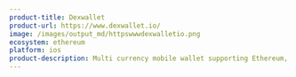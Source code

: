 ```yaml
---
product-title: Dexwallet
product-url: https://www.dexwallet.io/
image: /images/output_md/httpswwwdexwalletio.png
ecosystem: ethereum
platform: ios
product-description: Multi currency mobile wallet supporting Ethereum, xDai, POA, with interfaces to the Ethereum DeFi products. [Interview with Dexwallet](/dexwallet)
---
```


